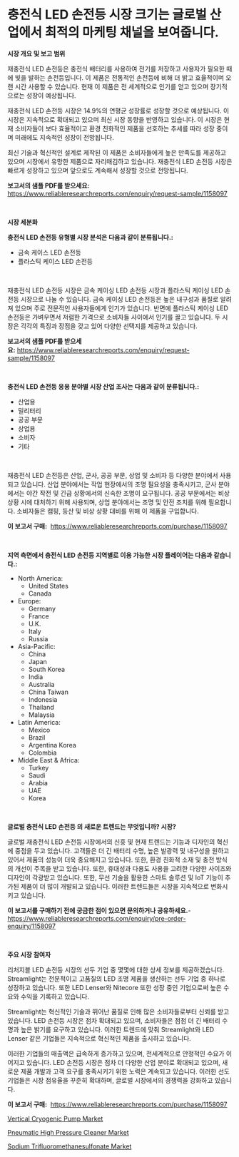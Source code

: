 <p><h1>충전식 LED 손전등 시장 크기는 글로벌 산업에서 최적의 마케팅 채널을 보여줍니다.</h1></p><p><strong>시장 개요 및 보고 범위</strong></p>
<p><p>재충전식 LED 손전등은 충전식 배터리를 사용하여 전기를 저장하고 사용자가 필요한 때에 빛을 발하는 손전등입니다. 이 제품은 전통적인 손전등에 비해 더 밝고 효율적이며 오랜 시간 사용할 수 있습니다. 현재 이 제품은 전 세계적으로 인기를 얻고 있으며 장기적으로는 성장이 예상됩니다. </p><p>재충전식 LED 손전등 시장은 14.9%의 연평균 성장률로 성장할 것으로 예상됩니다. 이 시장은 지속적으로 확대되고 있으며 최신 시장 동향을 반영하고 있습니다. 이 시장은 현재 소비자들이 보다 효율적이고 환경 친화적인 제품을 선호하는 추세를 따라 성장 중이며 미래에도 지속적인 성장이 전망됩니다. </p><p>최신 기술과 혁신적인 설계로 제작된 이 제품은 소비자들에게 높은 만족도를 제공하고 있으며 시장에서 유망한 제품으로 자리매김하고 있습니다. 재충전식 LED 손전등 시장은 빠르게 성장하고 있으며 앞으로도 계속해서 성장할 것으로 전망됩니다.</p></p>
<p><strong>보고서의 샘플 PDF를 받으세요:</strong> <a href="https://www.reliableresearchreports.com/enquiry/request-sample/1158097">https://www.reliableresearchreports.com/enquiry/request-sample/1158097</a></p>
<p>&nbsp;</p>
<p><strong>시장 세분화</strong></p>
<p><strong>충전식 LED 손전등 유형별 시장 분석은 다음과 같이 분류됩니다.:</strong></p>
<p><ul><li>금속 케이스 LED 손전등</li><li>플라스틱 케이스 LED 손전등</li></ul></p>
<p>&nbsp;</p>
<p><p>재충전식 LED 손전등 시장은 금속 케이싱 LED 손전등 시장과 플라스틱 케이싱 LED 손전등 시장으로 나눌 수 있습니다. 금속 케이싱 LED 손전등은 높은 내구성과 품질로 알려져 있으며 주로 전문적인 사용자들에게 인기가 있습니다. 반면에 플라스틱 케이싱 LED 손전등은 가벼우면서 저렴한 가격으로 소비자들 사이에서 인기를 끌고 있습니다. 두 시장은 각각의 특징과 장점을 갖고 있어 다양한 선택지를 제공하고 있습니다.</p></p>
<p><strong>보고서의 샘플 PDF를 받으세요:</strong>&nbsp;<a href="https://www.reliableresearchreports.com/enquiry/request-sample/1158097">https://www.reliableresearchreports.com/enquiry/request-sample/1158097</a></p>
<p>&nbsp;</p>
<p><strong> 충전식 LED 손전등 응용 분야별 시장 산업 조사는 다음과 같이 분류됩니다.:</strong></p>
<p><ul><li>산업용</li><li>밀리터리</li><li>공공 부문</li><li>상업용</li><li>소비자</li><li>기타</li></ul></p>
<p>&nbsp;</p>
<p><p>재충전식 LED 손전등은 산업, 군사, 공공 부문, 상업 및 소비자 등 다양한 분야에서 사용되고 있습니다. 산업 분야에서는 작업 현장에서의 조명 필요성을 충족시키고, 군사 분야에서는 야간 작전 및 긴급 상황에서의 신속한 조명이 요구됩니다. 공공 부문에서는 비상 상황 시에 대처하기 위해 사용되며, 상업 분야에서는 조명 및 안전 조치를 위해 필요합니다. 소비자들은 캠핑, 등산 및 비상 상황 대비를 위해 이 제품을 구입합니다.</p></p>
<p><strong>이 보고서 구매:</strong>&nbsp; <a href="https://www.reliableresearchreports.com/purchase/1158097">https://www.reliableresearchreports.com/purchase/1158097</a></p>
<p>&nbsp;</p>
<p><strong>지역 측면에서 충전식 LED 손전등 지역별로 이용 가능한 시장 플레이어는 다음과 같습니다.:</strong></p>
<p><ul>
    <li>
        North America:
        <ul>
            <li>United States</li>
            <li>Canada</li>
        </ul>
    </li>
    <li>
        Europe:
        <ul>
            <li>Germany</li>
            <li>France</li>
            <li>U.K.</li>
            <li>Italy</li>
            <li>Russia</li>
        </ul>
    </li>
    <li>
        Asia-Pacific:
        <ul>
            <li>China</li>
            <li>Japan</li>
            <li>South Korea</li>
            <li>India</li>
            <li>Australia</li>
            <li>China Taiwan</li>
            <li>Indonesia</li>
            <li>Thailand</li>
            <li>Malaysia</li>
        </ul>
    </li>
    <li>
        Latin America:
        <ul>
            <li>Mexico</li>
            <li>Brazil</li>
            <li>Argentina Korea</li>
            <li>Colombia</li>
        </ul>
    </li>
    <li>
        Middle East & Africa:
        <ul>
            <li>Turkey</li>
            <li>Saudi</li>
            <li>Arabia</li>
            <li>UAE</li>
            <li>Korea</li>
        </ul>
    </li>
    </ul></p>
<p>&nbsp;</p>
<p><strong>글로벌 충전식 LED 손전등 의 새로운 트렌드는 무엇입니까? 시장?</strong></p>
<p><p>글로벌 재충전식 LED 손전등 시장에서의 신흥 및 현재 트렌드는 기능과 디자인의 혁신에 중점을 두고 있습니다. 고객들은 더 긴 배터리 수명, 높은 발광력 및 내구성을 원하고 있어서 제품의 성능이 더욱 중요해지고 있습니다. 또한, 환경 친화적 소재 및 충전 방식의 개선이 주목을 받고 있습니다. 또한, 휴대성과 다용도 사용을 고려한 다양한 사이즈와 디자인이 각광받고 있습니다. 또한, 무선 기술을 활용한 스마트 솔루션 및 IoT 기능이 추가된 제품이 더 많이 개발되고 있습니다. 이러한 트렌드들은 시장을 지속적으로 변화시키고 있습니다.</p></p>
<p><strong>이 보고서를 구매하기 전에 궁금한 점이 있으면 문의하거나 공유하세요.</strong>- <a href="https://www.reliableresearchreports.com/enquiry/pre-order-enquiry/1158097">https://www.reliableresearchreports.com/enquiry/pre-order-enquiry/1158097</a></p>
<p>&nbsp;</p>
<p><strong>주요 시장 참여자</strong></p>
<p><p>리처지블 LED 손전등 시장의 선두 기업 중 몇몇에 대한 상세 정보를 제공하겠습니다. Streamlight는 전문적이고 고품질의 LED 조명 제품을 생산하는 선두 기업 중 하나로 성장하고 있습니다. 또한 LED Lenser와 Nitecore 또한 성장 중인 기업으로써 높은 수요와 수익을 기록하고 있습니다.</p><p>Streamlight는 혁신적인 기술과 뛰어난 품질로 인해 많은 소비자들로부터 신뢰를 받고 있습니다. LED 손전등 시장은 점차 확대되고 있으며, 소비자들은 점점 더 긴 배터리 수명과 높은 밝기를 요구하고 있습니다. 이러한 트렌드에 맞춰 Streamlight와 LED Lenser 같은 기업들은 지속적으로 혁신적인 제품을 출시하고 있습니다.</p><p>이러한 기업들의 매출액은 급속하게 증가하고 있으며, 전세계적으로 안정적인 수요가 이어지고 있습니다. LED 손전등 시장은 점차 더 다양한 산업 분야로 확대되고 있으며, 새로운 제품 개발과 고객 요구를 충족시키기 위한 노력은 계속되고 있습니다. 이러한 선도 기업들은 시장 점유율을 꾸준히 확대하며, 글로벌 시장에서의 경쟁력을 강화하고 있습니다.</p></p>
<p><strong>이 보고서 구매:</strong>&nbsp;&nbsp;<a href="https://www.reliableresearchreports.com/purchase/1158097">https://www.reliableresearchreports.com/purchase/1158097</a></p>
<p><p><a href="https://view.publitas.com/reportprime-1/vertical-cryogenic-pump-market-research-report-forecasted-for-period-from-2023-2030-by-market-type-market-application-and-region/">Vertical Cryogenic Pump Market</a></p><p><a href="https://view.publitas.com/reportprime-1/insights-into-pneumatic-high-pressure-cleaner-market-size-analysing-market-share-trends-and-growth-from-2023-to-2030/">Pneumatic High Pressure Cleaner Market</a></p><p><a href="https://github.com/Glendatilghmankmgz0rbhwpy/Market-Research-Report-List-1/blob/main/sodium-trifluoromethanesulfonate-market.md">Sodium Trifluoromethanesulfonate Market</a></p></p>
